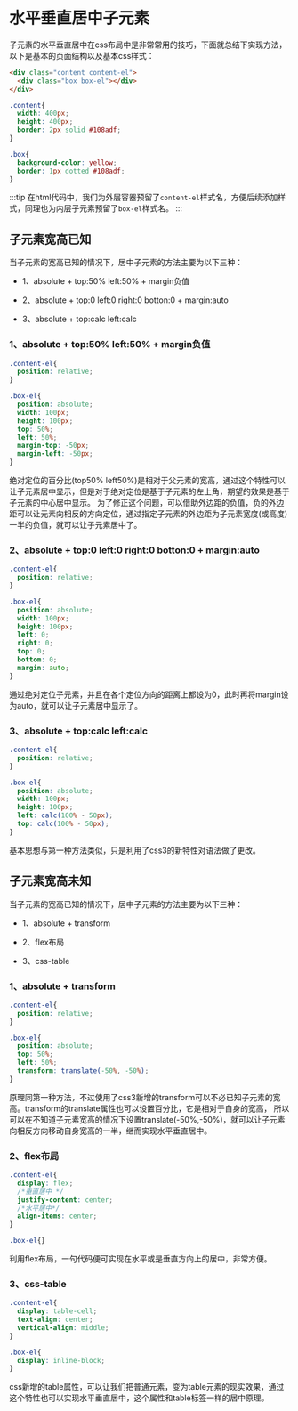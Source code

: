 # 水平垂直居中子元素

子元素的水平垂直居中在css布局中是非常常用的技巧，下面就总结下实现方法，以下是基本的页面结构以及基本css样式：
```html
<div class="content content-el">
  <div class="box box-el"></div>
</div>
```
```css
.content{
  width: 400px;
  height: 400px;
  border: 2px solid #108adf;
}

.box{
  background-color: yellow;
  border: 1px dotted #108adf;
}
```
:::tip
在html代码中，我们为外层容器预留了```content-el```样式名，方便后续添加样式，同理也为内层子元素预留了```box-el```样式名。
:::

## 子元素宽高已知

当子元素的宽高已知的情况下，居中子元素的方法主要为以下三种：

* 1、absolute + top:50% left:50% + margin负值

* 2、absolute + top:0 left:0 right:0 botton:0 + margin:auto

* 3、absolute + top:calc left:calc

###  1、absolute + top:50% left:50% + margin负值

```css
.content-el{
  position: relative;
}

.box-el{
  position: absolute;
  width: 100px;
  height: 100px;
  top: 50%;
  left: 50%;
  margin-top: -50px;
  margin-left: -50px;
}
```

绝对定位的百分比(top50% left50%)是相对于父元素的宽高，通过这个特性可以让子元素居中显示，但是对于绝对定位是基于子元素的左上角，期望的效果是基于子元素的中心居中显示。
为了修正这个问题，可以借助外边距的负值，负的外边距可以让元素向相反的方向定位，通过指定子元素的外边距为子元素宽度(或高度)一半的负值，就可以让子元素居中了。

### 2、absolute + top:0 left:0 right:0 botton:0 + margin:auto

```css
.content-el{
  position: relative;
}

.box-el{
  position: absolute;
  width: 100px;
  height: 100px;
  left: 0;
  right: 0;
  top: 0;
  bottom: 0;
  margin: auto;
}
```

通过绝对定位子元素，并且在各个定位方向的距离上都设为0，此时再将margin设为auto，就可以让子元素居中显示了。

### 3、absolute + top:calc left:calc

```css
.content-el{
  position: relative;
}

.box-el{
  position: absolute;
  width: 100px;
  height: 100px;
  left: calc(100% - 50px);
  top: calc(100% - 50px);
}
```
基本思想与第一种方法类似，只是利用了css3的新特性对语法做了更改。

## 子元素宽高未知

当子元素的宽高已知的情况下，居中子元素的方法主要为以下三种：

* 1、absolute + transform

* 2、flex布局

* 3、css-table

### 1、absolute + transform

```css
.content-el{
  position: relative;
}

.box-el{
  position: absolute;
  top: 50%;
  left: 50%;
  transform: translate(-50%, -50%);
}
```

原理同第一种方法，不过使用了css3新增的transform可以不必已知子元素的宽高。transform的translate属性也可以设置百分比，它是相对于自身的宽高，
所以可以在不知道子元素宽高的情况下设置translate(-50%,-50%)，就可以让子元素向相反方向移动自身宽高的一半，继而实现水平垂直居中。

### 2、flex布局

```css
.content-el{
  display: flex;
  /*垂直居中 */
  justify-content: center;
  /*水平居中*/
  align-items: center;
}

.box-el{}

```

利用flex布局，一句代码便可实现在水平或是垂直方向上的居中，非常方便。

### 3、css-table

```css
.content-el{
  display: table-cell;
  text-align: center;
  vertical-align: middle;
}

.box-el{
  display: inline-block;
}

```

css新增的table属性，可以让我们把普通元素，变为table元素的现实效果，通过这个特性也可以实现水平垂直居中，这个属性和table标签一样的居中原理。